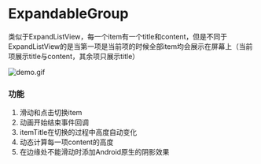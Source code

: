 # ExpandableGroup

类似于ExpandListView，每一个item有一个title和content，但是不同于ExpandListView的是当第一项是当前项的时候全部item均会展示在屏幕上（当前项展示title与content，其余项只展示title）

![demo.gif](https://github.com/EndSmile/ExpandableGroup/blob/master/img/demo.gif)

### 功能
1. 滑动和点击切换item
2. 动画开始结束事件回调
3. itemTitle在切换的过程中高度自动变化
4. 动态计算每一项content的高度
5. 在边缘处不能滑动时添加Android原生的阴影效果
